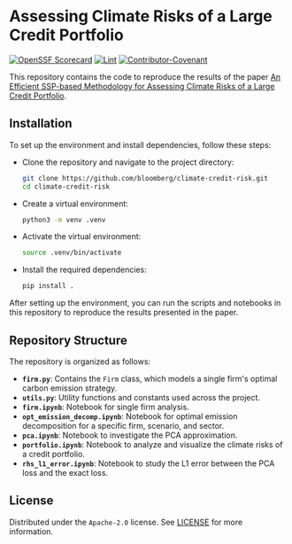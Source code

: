 # Assessing Climate Risks of a Large Credit Portfolio

[![OpenSSF Scorecard](https://api.scorecard.dev/projects/github.com/bloomberg/climate-credit-risk/badge)](https://scorecard.dev/viewer/?uri=github.com/bloomberg/climate-credit-risk)
[![Lint](https://github.com/bloomberg/climate-credit-risk/actions/workflows/lint.yml/badge.svg?branch=main)](https://github.com/marketplace/actions/super-linter)
[![Contributor-Covenant](https://img.shields.io/badge/Contributor%20Covenant-2.1-fbab2c.svg)](CODE_OF_CONDUCT.md)

This repository contains the code to reproduce the results of the paper
[An Efficient SSP-based Methodology for Assessing Climate
Risks of a Large Credit Portfolio](https://hal.science/hal-04665712/document).

## Installation

To set up the environment and install dependencies, follow these steps:

- Clone the repository and navigate to the project directory:

  ```bash
  git clone https://github.com/bloomberg/climate-credit-risk.git
  cd climate-credit-risk
  ```

- Create a virtual environment:

  ```bash
  python3 -m venv .venv
  ```

- Activate the virtual environment:

  ```bash
  source .venv/bin/activate
  ```

- Install the required dependencies:

  ```bash
  pip install .
  ```

After setting up the environment, you can run the scripts and notebooks in this
repository to reproduce the results presented in the paper.

## Repository Structure

The repository is organized as follows:

- **`firm.py`**: Contains the `Firm` class, which models a single firm's
  optimal carbon emission strategy.
- **`utils.py`**: Utility functions and constants used across the project.
- **`firm.ipynb`**: Notebook for single firm analysis.
- **`opt_emission_decomp.ipynb`**: Notebook for optimal emission decomposition
  for a specific firm, scenario, and sector.
- **`pca.ipynb`**: Notebook to investigate the PCA approximation.
- **`portfolio.ipynb`**: Notebook to analyze and visualize the climate risks
  of a credit portfolio.
- **`rhs_l1_error.ipynb`**: Notebook to study the L1 error between the PCA
  loss and the exact loss.

## License

Distributed under the `Apache-2.0` license. See [LICENSE](LICENSE) for more
information.
